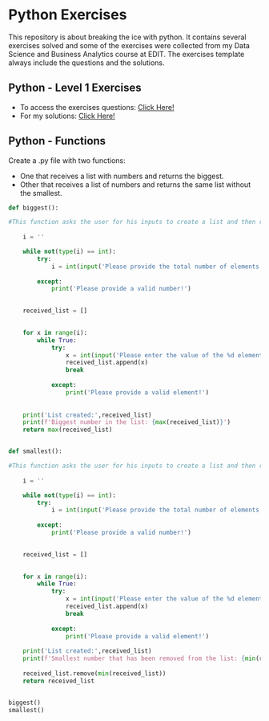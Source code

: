 # Python Exercises
This repository is about breaking the ice with python. It contains several exercises solved and some of the exercises were collected from my Data Science and Business Analytics course at EDIT.
The exercises template always include the questions and the solutions.

## Python - Level 1 Exercises

- To access the exercises questions: [Click Here!](https://github.com/andreareosa/EDIT-Python-Exercises/blob/main/Data%20Mining%20Exercises%20L1.pdf)
- For my solutions: [Click Here!](https://github.com/andreareosa/EDIT-Python-Exercises/blob/main/Python%20-%20Level%201%20Exercises.ipynb)

## Python - Functions

Create a .py file with two functions:
- One that receives a list with numbers and returns the biggest.
- Other that receives a list of numbers and returns the same list without the smallest.

```python
def biggest():

#This function asks the user for his inputs to create a list and then returns the biggest number of that list
  
    i = ''

    while not(type(i) == int):
        try:
            i = int(input('Please provide the total number of elements for your list: '))
        
        except:
            print('Please provide a valid number!')
             

    received_list = []  

    
    for x in range(i):
        while True:
            try:           
                x = int(input('Please enter the value of the %d element: ' % x))
                received_list.append(x)
                break
            
            except:
                print('Please provide a valid element!')
    
    
    print('List created:',received_list)
    print(f'Biggest number in the list: {max(received_list)}')
    return max(received_list)


def smallest():

#This function asks the user for his inputs to create a list and then returns the same list without the smallest number of that list
  
    i = ''

    while not(type(i) == int):
        try:
            i = int(input('Please provide the total number of elements for your list: '))
        
        except:
            print('Please provide a valid number!')
             

    received_list = []  

    
    for x in range(i):
        while True:
            try:           
                x = int(input('Please enter the value of the %d element: ' % x))
                received_list.append(x)
                break
        
            except:
                print('Please provide a valid element!')
       
    print('List created:',received_list)
    print(f'Smallest number that has been removed from the list: {min(received_list)}')
    
    received_list.remove(min(received_list)) 
    return received_list


biggest()
smallest()
```
